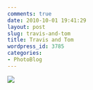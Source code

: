```yaml
---
comments: true
date: 2010-10-01 19:41:29
layout: post
slug: travis-and-tom
title: Travis and Tom
wordpress_id: 3785
categories:
- PhotoBlog
---
```


![](http://ryanfitzer.com/main/wp-content/uploads/2010/10/photo-950x709.jpg)
